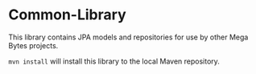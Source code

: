 # Common-Library

This library contains JPA models and repositories for use by other Mega Bytes projects.

`mvn install` will install this library to the local Maven repository.
